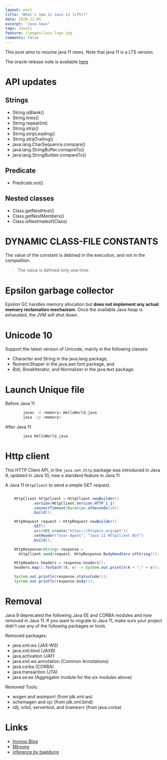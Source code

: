 ```yaml
---
layout: post
title: "What's new in Java 11 (LTS)?"
date: 2020-11-05
excerpt: "Java news"
tags: Java11
feature: /images/java-logo.jpg
comments: false
---
```


This post aims to resume java 11 news. Note that java 11 is a LTS version.

The oracle release note is available [here](https://www.oracle.com/java/technologies/javase/jdk-11-relnote.html)

# API updates 

## Strings

- String.isBlank()
- String.lines()
- String repeat(int)
- String.strip()
- String.stripLeading()
- String.stripTrailing()
- java.lang.CharSequence.compare()
- java.lang.StringBuffer.comapreTo()
- java.lang.StringBuilder.compareTo()

## Predicate

- Predicate.not()

## Nested classes

- Class.getNestHost()
- Class.getNestMembers()
- Class.isNestmateof(Class)

# DYNAMIC CLASS-FILE CONSTANTS

The value of the constant is debined in the execution, and not in the compialtion. 

>The value is defined only one time.

# Epsilon garbage collector

Epsilon GC handles memory allocation but **does not implement any actual memory reclamation mechanism**. Once the available Java heap is exhausted, the JVM will shut down.

# Unicode 10

Support the latest version of Unicode, mainly in the following classes:

- Character and String in the java.lang package,
- NumericShaper in the java.awt.font package, and
- Bidi, BreakIterator, and Normalizer in the java.text package.

# Launch Unique file

Before Java 11

```bash
        javac -d <memory> HelloWorld.java
        java -cp <memory> 
```

After Java 11

```bash
        java HelloWorld.java
```

# Http client

This HTTP Client API, in the `java.net.http` package was introduced in Java 9, updated in Java 10, now a standard feature in Java 11.

A Java 11 `HttpClient` to send a simple GET request.

```java

    HttpClient httpClient = HttpClient.newBuilder()
            .version(HttpClient.Version.HTTP_1_1)
            .connectTimeout(Duration.ofSeconds(10))
            .build();

    HttpRequest request = HttpRequest.newBuilder()
            .GET()
            .uri(URI.create("https://httpbin.org/get"))
            .setHeader("User-Agent", "Java 11 HttpClient Bot")
            .build();

    HttpResponse<String> response =
      httpClient.send(request, HttpResponse.BodyHandlers.ofString());

    HttpHeaders headers = response.headers();
    headers.map().forEach((k, v) -> System.out.println(k + ":" + v));

    System.out.println(response.statusCode());
    System.out.println(response.body());
```

# Removal

Java 9 deprecated the following Java EE and CORBA modules and now removed in Java 11. If you want to migrate to Java 11, make sure your project didn’t use any of the following packages or tools.

Removed packages:

- java.xml.ws (JAX-WS)
- java.xml.bind (JAXB)
- java.activation (JAF)
- java.xml.ws.annotation (Common Annotations)
- java.corba (CORBA)
- java.transaction (JTA)
- java.se.ee (Aggregator module for the six modules above)

Removed Tools:

- wsgen and wsimport (from jdk.xml.ws)
- schemagen and xjc (from jdk.xml.bind)
- idlj, orbd, servertool, and tnamesrv (from java.corba)

# Links

- [Invivoo Blog](https://blog.invivoo.com/les-9-nouveautes-de-java-11/)
- [Mkyong](https://mkyong.com/java/what-is-new-in-java-11/)
- [inference by baeldung](https://www.baeldung.com/java-10-local-variable-type-inference)
